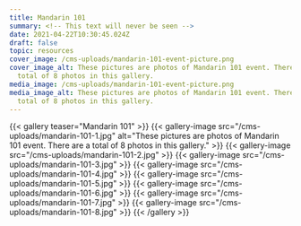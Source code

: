 ```yaml
---
title: Mandarin 101
summary: <!-- This text will never be seen -->
date: 2021-04-22T10:30:45.024Z
draft: false
topic: resources
cover_image: /cms-uploads/mandarin-101-event-picture.png
cover_image_alt: These pictures are photos of Mandarin 101 event. There are a
  total of 8 photos in this gallery.
media_image: /cms-uploads/mandarin-101-event-picture.png
media_image_alt: These pictures are photos of Mandarin 101 event. There are a
  total of 8 photos in this gallery.
---
```



{{< gallery teaser="Mandarin 101" >}}
{{< gallery-image src="/cms-uploads/mandarin-101-1.jpg" alt="These pictures are photos of Mandarin 101 event. There are a total of 8 photos in this gallery." >}}
{{< gallery-image src="/cms-uploads/mandarin-101-2.jpg" >}}
{{< gallery-image src="/cms-uploads/mandarin-101-3.jpg" >}}
{{< gallery-image src="/cms-uploads/mandarin-101-4.jpg" >}}
{{< gallery-image src="/cms-uploads/mandarin-101-5.jpg" >}}
{{< gallery-image src="/cms-uploads/mandarin-101-6.jpg" >}}
{{< gallery-image src="/cms-uploads/mandarin-101-7.jpg" >}}
{{< gallery-image src="/cms-uploads/mandarin-101-8.jpg" >}}
{{< /gallery >}}